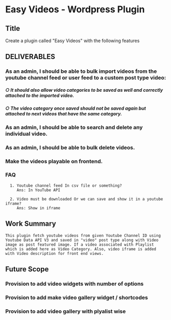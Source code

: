 # Easy Videos - Wordpress Plugin


## Title
  Create a plugin called "Easy Videos" with the following features
## DELIVERABLES

  ### As an admin, I should be able to bulk import videos from the youtube channel feed or user feed to a custom post type video:
  ##### ○ It should also allow video categories to be saved as well and correctly attached to the imported video.
  ##### ○ The video category once saved should not be saved again but attached to next videos that have the same category.
  
  ### As an admin, I should be able to search and delete any individual video.
  ### As an admin, I should be able to bulk delete videos.
  ### Make the videos playable on frontend.


  ### FAQ
      1. Youtube channel feed In csv file or something? 
         Ans: In YouTube API

      2. Video must be downloaded Or we can save and show it in a youtube iframe?
         Ans: Show in iframe
## Work Summary 
    This plugin fetch youtube videos from given Youtube Channel ID using Youtube Data API V3 and saved in "video" post type along with Video image as post featured image. If a video associated with Playlist which is added here as Video Category. Also, video iframe is added with Video description for front end views. 

## Future Scope 

  ### Provision to add video widgets with number of options 
  ### Provision to add make video gallery widget / shortcodes
  ### Provision to add video gallery with plyalist wise 
    